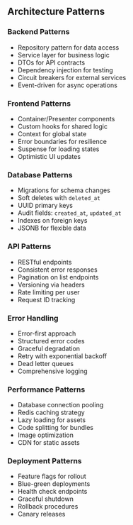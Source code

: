 ## Architecture Patterns

### Backend Patterns
- Repository pattern for data access
- Service layer for business logic
- DTOs for API contracts
- Dependency injection for testing
- Circuit breakers for external services
- Event-driven for async operations

### Frontend Patterns
- Container/Presenter components
- Custom hooks for shared logic
- Context for global state
- Error boundaries for resilience
- Suspense for loading states
- Optimistic UI updates

### Database Patterns
- Migrations for schema changes
- Soft deletes with `deleted_at`
- UUID primary keys
- Audit fields: `created_at`, `updated_at`
- Indexes on foreign keys
- JSONB for flexible data

### API Patterns
- RESTful endpoints
- Consistent error responses
- Pagination on list endpoints
- Versioning via headers
- Rate limiting per user
- Request ID tracking

### Error Handling
- Error-first approach
- Structured error codes
- Graceful degradation
- Retry with exponential backoff
- Dead letter queues
- Comprehensive logging

### Performance Patterns
- Database connection pooling
- Redis caching strategy
- Lazy loading for assets
- Code splitting for bundles
- Image optimization
- CDN for static assets

### Deployment Patterns
- Feature flags for rollout
- Blue-green deployments
- Health check endpoints
- Graceful shutdown
- Rollback procedures
- Canary releases
